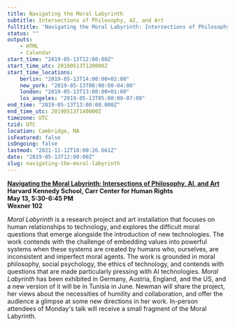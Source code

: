 ```yaml
---
title: Navigating the Moral Labyrinth
subtitle: Intersections of Philosophy, AI, and Art
fulltitle: 'Navigating the Moral Labyrinth: Intersections of Philosophy, AI, and Art'
status: ""
outputs:
    - HTML
    - Calendar
start_time: "2019-05-13T12:00:00Z"
start_time_utc: 20190513T120000Z
start_time_locations:
    berlin: "2019-05-13T14:00:00+02:00"
    new_york: "2019-05-13T08:00:00-04:00"
    london: "2019-05-13T13:00:00+01:00"
    los_angeles: "2019-05-13T05:00:00-07:00"
end_time: "2019-05-13T13:00:00.000Z"
end_time_utc: 20190513T140000Z
timezone: UTC
tzid: UTC
location: Cambridge, MA
isFeatured: false
isOngoing: false
lastmod: "2021-11-12T18:00:26.661Z"
date: "2019-05-13T12:00:00Z"
slug: navigating-the-moral-labyrinth
---
```

**[Navigating the Moral Labyrinth: Intersections of Philosophy, AI, and Art](https://carrcenter.hks.harvard.edu/event/towards-life-30-ethics-and-technology-21st-century-sarah-newman-fellow-berkman-klein?admin_panel=1&delta=0)<br />
Harvard Kennedy School, Carr Center for Human Rights<br />
May 13, 5:30-6:45 PM<br />
Wexner 102**

*Moral Labyrinth* is a research project and art installation that focuses on human relationships to technology, and explores the difficult moral questions that emerge alongside the introduction of new technologies. The work contends with the challenge of embedding values into powerful systems when these systems are created by humans who, ourselves, are inconsistent and imperfect moral agents. The work is grounded in moral philosophy, social psychology, the ethics of technology, and contends with questions that are made particularly pressing with AI technologies. *Moral Labyrinth* has been exhibited in Germany, Austria, England, and the US, and a new version of it will be in Tunisia in June. Newman will share the project, her views about the necessities of humility and collaboration, and offer the audience a glimpse at some new directions in her work. In-person attendees of Monday's talk will receive a small fragment of the Moral Labyrinth.